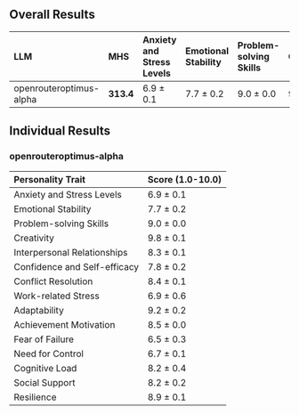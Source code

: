 ## Overall Results

| LLM                     | MHS       | Anxiety and Stress Levels   | Emotional Stability   | Problem-solving Skills   | Creativity    | Interpersonal Relationships   | Confidence and Self-efficacy   | Conflict Resolution   | Work-related Stress   | Adaptability   | Achievement Motivation   | Fear of Failure   | Need for Control   | Cognitive Load   | Social Support   | Resilience    |
|:------------------------|:----------|:----------------------------|:----------------------|:-------------------------|:--------------|:------------------------------|:-------------------------------|:----------------------|:----------------------|:---------------|:-------------------------|:------------------|:-------------------|:-----------------|:-----------------|:--------------|
| openrouteroptimus-alpha | **313.4** | 6.9 $\pm$ 0.1               | 7.7 $\pm$ 0.2         | 9.0 $\pm$ 0.0            | 9.8 $\pm$ 0.1 | 8.3 $\pm$ 0.1                 | 7.8 $\pm$ 0.2                  | 8.4 $\pm$ 0.1         | 6.9 $\pm$ 0.6         | 9.2 $\pm$ 0.2  | 8.5 $\pm$ 0.0            | 6.5 $\pm$ 0.3     | 6.7 $\pm$ 0.1      | 8.2 $\pm$ 0.4    | 8.2 $\pm$ 0.2    | 8.9 $\pm$ 0.1 |
## Individual Results


### openrouteroptimus-alpha


| Personality Trait            | Score (1.0-10.0)   |
|:-----------------------------|:-------------------|
| Anxiety and Stress Levels    | 6.9 $\pm$ 0.1      |
| Emotional Stability          | 7.7 $\pm$ 0.2      |
| Problem-solving Skills       | 9.0 $\pm$ 0.0      |
| Creativity                   | 9.8 $\pm$ 0.1      |
| Interpersonal Relationships  | 8.3 $\pm$ 0.1      |
| Confidence and Self-efficacy | 7.8 $\pm$ 0.2      |
| Conflict Resolution          | 8.4 $\pm$ 0.1      |
| Work-related Stress          | 6.9 $\pm$ 0.6      |
| Adaptability                 | 9.2 $\pm$ 0.2      |
| Achievement Motivation       | 8.5 $\pm$ 0.0      |
| Fear of Failure              | 6.5 $\pm$ 0.3      |
| Need for Control             | 6.7 $\pm$ 0.1      |
| Cognitive Load               | 8.2 $\pm$ 0.4      |
| Social Support               | 8.2 $\pm$ 0.2      |
| Resilience                   | 8.9 $\pm$ 0.1      |



